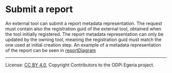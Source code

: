 <!-- SPDX-License-Identifier: CC-BY-4.0 -->
<!-- Copyright Contributors to the ODPi Egeria project. -->

# Submit a report

An external tool can submit a report metadata representation. The request must contain also the registration guid of the external tool, obtained when the tool initially registered.
The report metadata representation can only be updated by the owning tool, meaning the registration guid must match the one used at initial creation step.
An example of a metadata representation of the report can be seen in [reportDiagram](ReportDiagramExample.png) 

----
License: [CC BY 4.0](https://creativecommons.org/licenses/by/4.0/),
Copyright Contributors to the ODPi Egeria project.
